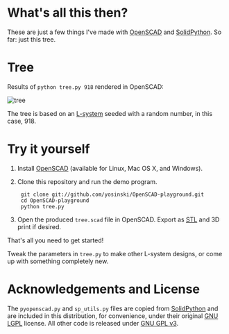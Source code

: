 What's all this then?
=======================

These are just a few things I've made with [OpenSCAD](http://www.openscad.org/) and [SolidPython](https://github.com/SolidCode/SolidPython). So far:  just this tree.



Tree
=======================

Results of ```python tree.py 918``` rendered in OpenSCAD:

![tree](https://github.com/yosinski/OpenSCAD-playground/raw/master/generated/tree_918.png)

The tree is based on an [L-system](http://en.wikipedia.org/wiki/L-system) seeded with a random number, in this case, 918.


Try it yourself
=======================


1. Install [OpenSCAD](http://www.openscad.org/) (available for Linux, Mac OS X, and Windows).

2. Clone this repository and run the demo program.

        git clone git://github.com/yosinski/OpenSCAD-playground.git
        cd OpenSCAD-playground
        python tree.py

3. Open the produced ```tree.scad``` file in OpenSCAD. Export as [STL](http://en.wikipedia.org/wiki/STL_%28file_format%29) and 3D print if desired.

That's all you need to get started!

Tweak the parameters in ```tree.py``` to make other L-system designs, or come up with something completely new.



Acknowledgements and License
=======================

The ```pyopenscad.py``` and ```sp_utils.py``` files are copied from [SolidPython](https://github.com/SolidCode/SolidPython) and are included in this distribution, for convenience, under their original [GNU LGPL](http://www.gnu.org/licenses/lgpl.txt) license. All other code is released under [GNU GPL v3](http://www.gnu.org/licenses/gpl.txt).
